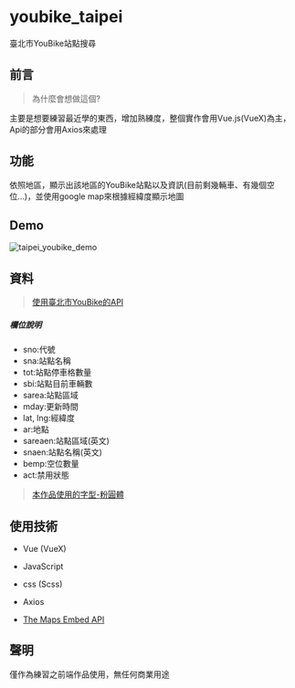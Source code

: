 # youbike_taipei

臺北市YouBike站點搜尋

## 前言

> 為什麼會想做這個?

主要是想要練習最近學的東西，增加熟練度，整個實作會用Vue.js(VueX)為主，Api的部分會用Axios來處理

## 功能

依照地區，顯示出該地區的YouBike站點以及資訊(目前剩幾輛車、有幾個空位…)，並使用google map來根據經緯度顯示地圖

## Demo

![taipei_youbike_demo](https://imgur.com/Y7gUuax.gif)


## 資料

>[使用臺北市YouBike的API](https://data.gov.tw/dataset/137993)

##### 欄位說明
+ sno:代號
+ sna:站點名稱
+ tot:站點停車格數量
+ sbi:站點目前車輛數
+ sarea:站點區域
+ mday:更新時間
+ lat, lng:經緯度
+ ar:地點
+ sareaen:站點區域(英文)
+ snaen:站點名稱(英文)
+ bemp:空位數量
+ act:禁用狀態

>[本作品使用的字型-粉圓體](https://justfont.com/huninn/)

## 使用技術
+ Vue (VueX)
+ JavaScript
+ css (Scss)
+ Axios

+ [The Maps Embed API](https://developers.google.com/maps/documentation/embed/map-generator)

## 聲明
僅作為練習之前端作品使用，無任何商業用途
